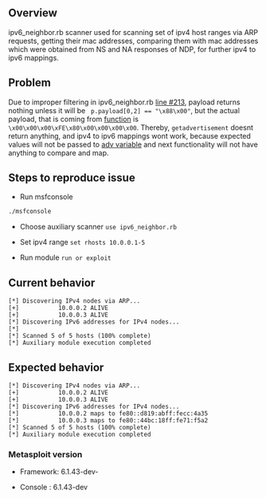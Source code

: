 <!--
  Please fill out each section below, otherwise, your issue will be closed. This info allows Metasploit maintainers to diagnose (and fix!) your issue as quickly as possible.

  Useful Links:
  - Wiki: https://github.com/rapid7/metasploit-framework/wiki
  - Reporting a Bug: https://github.com/rapid7/metasploit-framework/wiki/Reporting-a-Bug

  Before opening a new issue, please search existing issues: https://github.com/rapid7/metasploit-framework/issues
-->
## Overview

ipv6_neighbor.rb scanner used for scanning set of ipv4 host ranges via ARP requests, getting their mac addresses, comparing them with mac addresses which were obtained from NS and NA responses of NDP, for further ipv4 to ipv6 mappings.

## Problem

Due to improper filtering in ipv6_neighbor.rb [line #213](https://github.com/rapid7/metasploit-framework/blob/master/modules/auxiliary/scanner/discovery/ipv6_neighbor.rb#L213), payload returns nothing unless it will be ``` p.payload[0,2] == "\x88\x00"```,  but the actual payload, that is coming from [function](https://github.com/rapid7/metasploit-framework/blob/master/modules/auxiliary/scanner/discovery/ipv6_neighbor.rb#L206) is ```\x00\x00\x00\xFE\x80\x00\x00\x00\x00```. Thereby, ```getadvertisement``` doesnt return anything, and ipv4 to ipv6 mappings wont work, because expected values will not be passed to [adv variable](https://github.com/rapid7/metasploit-framework/blob/master/modules/auxiliary/scanner/discovery/ipv6_neighbor.rb#L129) and next functionality will not have anything to compare and map.

## Steps to reproduce issue

- Run msfconsole

```bash
./msfconsole 
```

- Choose auxiliary scanner 
  ```use ipv6_neighbor.rb```

- Set ipv4 range
    ```set rhosts 10.0.0.1-5```

- Run module
   ```run or exploit```

## Current behavior
```
[*] Discovering IPv4 nodes via ARP...
[+]           10.0.0.2 ALIVE
[+]           10.0.0.3 ALIVE
[*] Discovering IPv6 addresses for IPv4 nodes...
[*] 
[*] Scanned 5 of 5 hosts (100% complete)
[*] Auxiliary module execution completed
```

## Expected behavior
```
[*] Discovering IPv4 nodes via ARP...
[+]           10.0.0.2 ALIVE
[+]           10.0.0.3 ALIVE
[*] Discovering IPv6 addresses for IPv4 nodes...
[*]           10.0.0.2 maps to fe80::d819:abff:fecc:4a35
[*]           10.0.0.3 maps to fe80::44bc:18ff:fe71:f5a2
[*] Scanned 5 of 5 hosts (100% complete)
[*] Auxiliary module execution completed
```

### Metasploit version

- Framework: 6.1.43-dev-

- Console  : 6.1.43-dev
